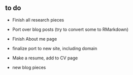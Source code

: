 

## to do

* Finish all research pieces
* Port over blog posts (try to convert some to RMarkdown)
* Finish About me page


* finalize port to new site, including domain

* Make a resume, add to CV page
* new blog pieces